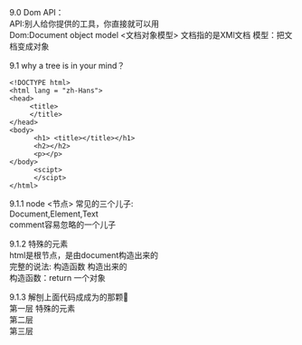 9.0 Dom API：<br>
API:别人给你提供的工具，你直接就可以用<br>
Dom:Document object model <文档对象模型>  文档指的是XMl文档 模型：把文档变成对象<br>

9.1 why a tree is in your  mind？<br>
``` 
<!DOCTYPE html>
<html lang = "zh-Hans">
<head>
     <title>
     </title>
</head>
<body> 
      <h1> <title></title></h1>
      <h2></h2>
      <p></p>
</body>
      <scipt>
      </scipt>
</html>

``` 
9.1.1 node <节点> 常见的三个儿子:<br>
Document,Element,Text<br>
comment容易忽略的一个儿子<br>

9.1.2 特殊的元素<br>
html是根节点，是由document构造出来的<br>
完整的说法: 构造函数 构造出来的<br>
构造函数：return 一个对象 <br> 

9.1.3 解刨上面代码成成为的那颗🌲<br>
第一层 特殊的元素 <html> <br>
第二层 <head> <body> <br>
第三层 <meta> <title> <script>  <h1> <h2> <p> <br>
     
9.1.4 Element 的实例:<br>
<head> <body> <meta> <title> <scipt> <h1> <h2> <p> <br> 
     
9.1.5 Text 的实例:<br> 
"title" <br> 
     
     
9.2 who does make a "tree" in  the chrome?<br>
html是根节点，是由document构造出来的<br>
其他标签都是由Element构造出来的<br>
除去文本标签是由textNode构造出来的<br>


9.3 why a tree  is called  DOM in the chrome？<br>
or how to store a 🌲 in chrome<br>
把docuemnt 上的每一个节点 都变成 object <br>
变成  等于  “映射”<br>
至于怎么存 based on dom standard<br> 


9.4 node <br>
9.4.1 node 是什么<br>
是一个构造函数<br>
函数也是由object构造出来的<br>
所以 node 也继承了object.prototype的所有属性<br>
所以 node 的儿子们(object)也继承了 objec。prototype 的所有属性<br>

9.4.2node的属性有哪些？<br>
childNodes，firstChild and so on <br>
method： <br>
如果一个属性是函数,那么这个属性也叫做方法.<br>
in other way<br>
方法是函数属性<br>


9.4.3 页面中的节点<node> 是怎么被CRUD的<br>
第一：因为你不能直接修改HTML<br>
第二：把node变成对象<br>
第三：CRUD这个对象 === 调用对象的API（函数）<br>
  
     

9.5 怎么收集body 所有的子元素<br>



9.5.1 text 也算是一个节点<br>

9.6 nodeType <br>

9.7 标签怎么变对象<br>

9.8 document.write()

9.9 伪数组<br>

9.10 innerText and innerhtml 的差别<br>




     
